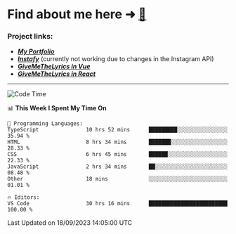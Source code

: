 # Find about me here ➜ [🧑](https://pauabella.dev)

### Project links:
- ***[My Portfolio](https://pauabella.dev)***
- ***[Instafy](https://instafy.me)*** (currently not working due to changes in the Instagram API)
- ***[GiveMeTheLyrics in Vue](https://lyrics.pauabella.dev)***
- ***[GiveMeTheLyrics in React](https://pauabella.dev/GiveMeTheLyrics)***

---
<!--START_SECTION:waka-->
![Code Time](http://img.shields.io/badge/Code%20Time-2%2C463%20hrs%2020%20mins-blue)

📊 **This Week I Spent My Time On** 

```text
💬 Programming Languages: 
TypeScript               10 hrs 52 mins      █████████░░░░░░░░░░░░░░░░   35.94 % 
HTML                     8 hrs 34 mins       ███████░░░░░░░░░░░░░░░░░░   28.33 % 
CSS                      6 hrs 45 mins       ██████░░░░░░░░░░░░░░░░░░░   22.33 % 
JavaScript               2 hrs 34 mins       ██░░░░░░░░░░░░░░░░░░░░░░░   08.48 % 
Other                    18 mins             ░░░░░░░░░░░░░░░░░░░░░░░░░   01.01 % 

🔥 Editors: 
VS Code                  30 hrs 16 mins      █████████████████████████   100.00 % 
```


 Last Updated on 18/09/2023 14:05:00 UTC
<!--END_SECTION:waka-->
